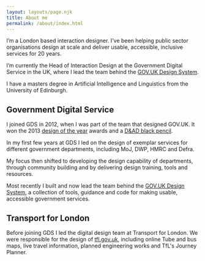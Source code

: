 ```yaml
---
layout: layouts/page.njk
title: About me
permalink: /about/index.html
---
```

I’m a London based interaction designer. I've been helping public sector organisations design at scale and deliver usable, accessible, inclusive services for 20 years. 

I’m currently the Head of Interaction Design at the Government Digital Service in the UK, where I lead the team behind the [GOV.UK Design System](https://design-system.service.gov.uk/).

I have a masters degree in Artificial Intelligence and Linguistics from the University of Edinburgh.

## Government Digital Service

I joined GDS in 2012, when I was part of the team that designed GOV.UK. It won the 2013 [design of the year](https://www.bbc.co.uk/news/entertainment-arts-22164715) awards and a [D&AD black pencil](https://www.dandad.org/awards/professional/2013/writing-for-design/20081/govuk/).

In my first few years at GDS I led on the design of exemplar services for different government departments, including MoJ, DWP, HMRC and Defra.

My focus then shifted to developing the design capability of departments, through community building and by delivering design training, tools and resources.

Most recently I built and now lead the team behind the [GOV.UK Design System](https://design-system.service.gov.uk/), a collection of tools, guidance and code for making usable, accessible government services.

## Transport for London

Before joining GDS I led the digital design team at Transport for London. We were responsible for the design of [tfl.gov.uk](https://tfl.gov.uk), including online Tube and bus maps, live travel information, planned engineering works and TfL's Journey Planner.

